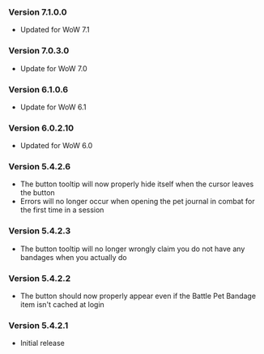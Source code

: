 ### Version 7.1.0.0

* Updated for WoW 7.1

### Version 7.0.3.0

* Update for WoW 7.0

### Version 6.1.0.6

* Update for WoW 6.1

### Version 6.0.2.10

* Updated for WoW 6.0

### Version 5.4.2.6

* The button tooltip will now properly hide itself when the cursor leaves the button
* Errors will no longer occur when opening the pet journal in combat for the first time in a session

### Version 5.4.2.3

* The button tooltip will no longer wrongly claim you do not have any bandages when you actually do

### Version 5.4.2.2

* The button should now properly appear even if the Battle Pet Bandage item isn't cached at login

### Version 5.4.2.1

* Initial release
